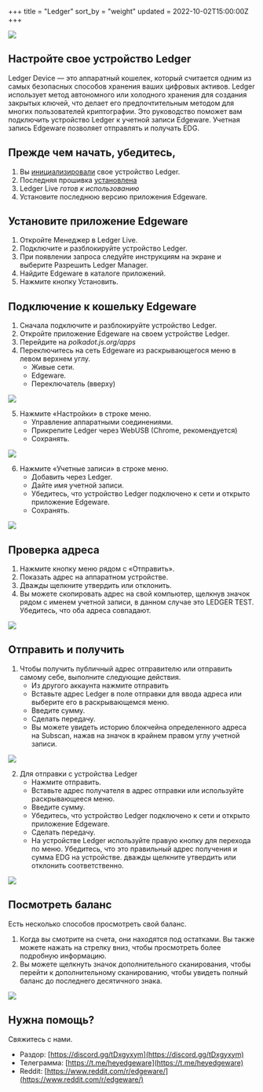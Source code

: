 +++
title = "Ledger"
sort_by = "weight"
updated = 2022-10-02T15:00:00Z
+++

[![](https://user-images.githubusercontent.com/32852637/130520903-caedf8d6-6119-4cbe-b81f-b2bd623d4855.png)](https://www.youtube.com/watch?v=htSRCmd9riE)

## Настройте свое устройство Ledger

Ledger Device — это аппаратный кошелек, который считается одним из самых безопасных способов хранения ваших цифровых активов. Ledger использует метод автономного или холодного хранения для создания закрытых ключей, что делает его предпочтительным методом для многих пользователей криптографии. Это руководство поможет вам подключить устройство Ledger к учетной записи Edgeware. Учетная запись Edgeware позволяет отправлять и получать EDG.

## Прежде чем начать, убедитесь,

1. Вы [инициализировали](https://support.ledger.com/hc/en-us/articles/360000613793?docs=true) свое устройство Ledger.
2. Последняя прошивка [установлена](https://support.ledger.com/hc/en-us/articles/360002731113?docs=true)
3. Ledger Live _готов к использованию_
4. Установите последнюю версию приложения Edgeware.

## Установите приложение Edgeware

1. Откройте Менеджер в Ledger Live.
2. Подключите и разблокируйте устройство Ledger.
3. При появлении запроса следуйте инструкциям на экране и выберите Разрешить Ledger Manager.
4. Найдите Edgeware в каталоге приложений.
5. Нажмите кнопку Установить.

## Подключение к кошельку Edgeware

1. Сначала подключите и разблокируйте устройство Ledger.
2. Откройте приложение Edgeware на своем устройстве Ledger.
3. Перейдите на _polkadot.js.org/apps_
4. Переключитесь на сеть Edgeware из раскрывающегося меню в левом верхнем углу.
   - Живые сети.
   - Edgeware.
   - Переключатель (вверху)

![](../../.gitbook/assets/EDGnetwork.png)

5. Нажмите «Настройки» в строке меню.
   - Управление аппаратными соединениями.
   - Прикрепите Ledger через WebUSB (Chrome, рекомендуется)
   - Сохранять.

![](../../.gitbook/assets/2.png)

6. Нажмите «Учетные записи» в строке меню.
   - Добавить через Ledger.
   - Дайте имя учетной записи.
   - Убедитесь, что устройство Ledger подключено к сети и открыто приложение Edgeware.
   - Сохранять.

![](../../.gitbook/assets/3.png)

## Проверка адреса

1. Нажмите кнопку меню рядом с «Отправить».
2. Показать адрес на аппаратном устройстве.
3. Дважды щелкните утвердить или отклонить.
4. Вы можете скопировать адрес на свой компьютер, щелкнув значок рядом с именем учетной записи, в данном случае это LEDGER TEST. Убедитесь, что оба адреса совпадают.

![](../../.gitbook/assets/4.png)

## Отправить и получить

1. Чтобы получить публичный адрес отправителю или отправить самому себе, выполните следующие действия.
   - Из другого аккаунта нажмите отправить
   - Вставьте адрес Ledger в поле отправки для ввода адреса или выберите его в раскрывающемся меню.
   - Введите сумму.
   - Сделать передачу.
   - Вы можете увидеть историю блокчейна определенного адреса на Subscan, нажав на значок в крайнем правом углу учетной записи. 

![](../../.gitbook/assets/5.png)

2. Для отправки с устройства Ledger
   - Нажмите отправить.
   - Вставьте адрес получателя в адрес отправки или используйте раскрывающееся меню.
   - Введите сумму.
   - Убедитесь, что устройство Ledger подключено к сети и открыто приложение Edgeware.
   - Сделать передачу.
   - На устройстве Ledger используйте правую кнопку для перехода по меню. Убедитесь, что это правильный адрес получения и сумма EDG на устройстве. дважды щелкните утвердить или отклонить соответственно.

![](<../../.gitbook/assets/6 (3).png>)

## Посмотреть баланс

Есть несколько способов просмотреть свой баланс.

1. Когда вы смотрите на счета, они находятся под остатками. Вы также можете нажать на стрелку вниз, чтобы просмотреть более подробную информацию.
2. Вы можете щелкнуть значок дополнительного сканирования, чтобы перейти к дополнительному сканированию, чтобы увидеть полный баланс до последнего десятичного знака.

![](<https://files.gitbook.com/v0/b/gitbook-x-prod.appspot.com/o/spaces%2F-MWyXA0bgrUw7ynlH_ge%2Fuploads%2FgGA0MAnQmocYOYpXFoiA%2Fview-balance.png?alt=media&token=b5553601-50e8-4bb7-b1bb-b8923577df60>)

## Нужна помощь?

Свяжитесь с нами.

- Раздор: [https://discord.gg/tDxgyxym](https://discord.gg/tDxgyxym)
- Телеграмма: [https://t.me/heyedgeware](https://t.me/heyedgeware)
- Reddit: [https://www.reddit.com/r/edgeware/](https://www.reddit.com/r/edgeware/)

